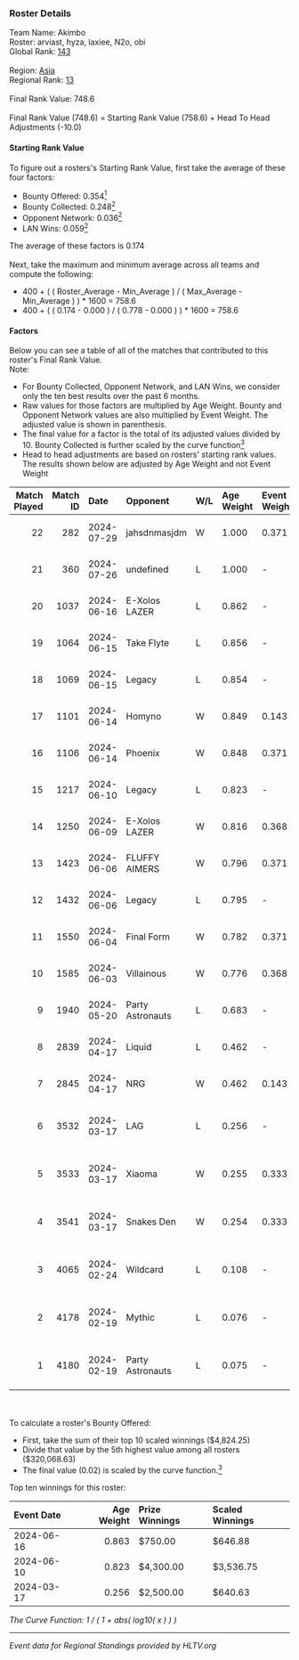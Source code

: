 ### Roster Details<br />
Team Name: Akimbo<br />
Roster: arviast, hyza, laxiee, N2o, obi<br />
Global Rank: [143](../standings_global.md)<br />
<br />
Region: [Asia]( ../standings_asia.md)<br />
Regional Rank: [13]( ../standings_asia.md)<br />
<br />
Final Rank Value:  748.6<br />
<br />
Final Rank Value (748.6) = Starting Rank Value (758.6) + Head To Head Adjustments (-10.0)<br />

#### Starting Rank Value<br />
To figure out a rosters's Starting Rank Value, first take the average of these four factors:<br />
- Bounty Offered: 0.354[<sup>1</sup>](#table2)
- Bounty Collected: 0.248[<sup>2</sup>](#table1)
- Opponent Network: 0.036[<sup>2</sup>](#table1)
- LAN Wins: 0.059[<sup>2</sup>](#table1)

The average of these factors is 0.174<br />
<br />
Next, take the maximum and minimum average across all teams and compute the following:<br />
- 400 + ( ( Roster_Average - Min_Average ) / ( Max_Average - Min_Average ) ) * 1600 = 758.6
- 400 + ( ( 0.174 - 0.000 ) / ( 0.778 - 0.000 ) ) * 1600 = 758.6


#### Factors<br />
Below you can see a table of all of the matches that contributed to this roster's Final Rank Value.<br />
Note:<br />

- For Bounty Collected, Opponent Network, and LAN Wins, we consider only the ten best results over the past 6 months.
- Raw values for those factors are multiplied by Age Weight. Bounty and Opponent Network values are also multiplied by Event Weight. The adjusted value is shown in parenthesis.
- The final value for a factor is the total of its adjusted values divided by 10. Bounty Collected is further scaled by the curve function[<sup>3</sup>](#curveFunction)
- Head to head adjustments are based on rosters' starting rank values. The results shown below are adjusted by Age Weight and not Event Weight
<span id="table1"></span><br />


| Match Played | Match ID | Date       | Opponent         | W/L | Age Weight | Event Weight | Bounty Collected | Opponent Network | LAN Wins  | H2H Adj. | Roster                                 |
| -: | -: | :- | :- | :- | :- | :- | :- | :- | :- | -: | :- |
|           22 |      282 | 2024-07-29 | jahsdnmasjdm     | W   | 1.000      | 0.371        | 0.000 (0.000)    | 0.000 (0.000)    | 0 (0.000) |     3.75 | arviast, hyza, laxiee, N2o, obi        |
|           21 |      360 | 2024-07-26 | undefined        | L   | 1.000      | -            | -                | -                | -         |   -23.93 | hyza, kmrn, laxiee, N2o, obi           |
|           20 |     1037 | 2024-06-16 | E-Xolos LAZER    | L   | 0.862      | -            | -                | -                | -         |   -12.64 | calamity, kralz , laxiee, N2o, obi     |
|           19 |     1064 | 2024-06-15 | Take Flyte       | L   | 0.856      | -            | -                | -                | -         |   -17.42 | calamity, kralz , laxiee, N2o, obi     |
|           18 |     1069 | 2024-06-15 | Legacy           | L   | 0.854      | -            | -                | -                | -         |    -5.86 | calamity, kralz , laxiee, N2o, obi     |
|           17 |     1101 | 2024-06-14 | Homyno           | W   | 0.849      | 0.143        | 0.007 (0.001)    | 0.153 (0.019)    | 0 (0.000) |     8.95 | calamity, kralz , laxiee, N2o, obi     |
|           16 |     1106 | 2024-06-14 | Phoenix          | W   | 0.848      | 0.371        | 0.004 (0.001)    | 0.270 (0.085)    | 0 (0.000) |    11.38 | calamity, kralz , laxiee, N2o, obi     |
|           15 |     1217 | 2024-06-10 | Legacy           | L   | 0.823      | -            | -                | -                | -         |    -5.50 | calamity, kralz , laxiee, N2o, obi     |
|           14 |     1250 | 2024-06-09 | E-Xolos LAZER    | W   | 0.816      | 0.368        | 0.011 (0.003)    | 0.376 (0.113)    | 0 (0.000) |    12.52 | calamity, kralz , laxiee, N2o, obi     |
|           13 |     1423 | 2024-06-06 | FLUFFY AIMERS    | W   | 0.796      | 0.371        | 0.003 (0.001)    | 0.304 (0.090)    | 0 (0.000) |    10.21 | calamity, kralz , laxiee, N2o, obi     |
|           12 |     1432 | 2024-06-06 | Legacy           | L   | 0.795      | -            | -                | -                | -         |    -5.27 | calamity, kralz , laxiee, N2o, obi     |
|           11 |     1550 | 2024-06-04 | Final Form       | W   | 0.782      | 0.371        | 0.003 (0.001)    | 0.063 (0.018)    | 0 (0.000) |     8.36 | calamity, kralz , laxiee, N2o, obi     |
|           10 |     1585 | 2024-06-03 | Villainous       | W   | 0.776      | 0.368        | 0.003 (0.001)    | 0.000 (0.000)    | 0 (0.000) |     5.56 | calamity, kralz , laxiee, N2o, obi     |
|            9 |     1940 | 2024-05-20 | Party Astronauts | L   | 0.683      | -            | -                | -                | -         |    -6.09 | calamity, kralz , laxiee, N2o, obi     |
|            8 |     2839 | 2024-04-17 | Liquid           | L   | 0.462      | -            | -                | -                | -         |    -0.14 | calamity, kralz , laxiee, N2o, obi     |
|            7 |     2845 | 2024-04-17 | NRG              | W   | 0.462      | 0.143        | 0.020 (0.001)    | 0.502 (0.033)    | 0 (0.000) |     9.43 | calamity, kralz , laxiee, N2o, obi     |
|            6 |     3532 | 2024-03-17 | LAG              | L   | 0.256      | -            | -                | -                | -         |    -3.16 | arviast, C4LLM3SU3, calamity, N2o, obi |
|            5 |     3533 | 2024-03-17 | Xiaoma           | W   | 0.255      | 0.333        | 0.001 (0.000)    | 0.010 (0.001)    | 1 (0.255) |     1.87 | arviast, C4LLM3SU3, calamity, N2o, obi |
|            4 |     3541 | 2024-03-17 | Snakes Den       | W   | 0.254      | 0.333        | 0.000 (0.000)    | 0.000 (0.000)    | 1 (0.254) |     0.96 | arviast, C4LLM3SU3, calamity, N2o, obi |
|            3 |     4065 | 2024-02-24 | Wildcard         | L   | 0.108      | -            | -                | -                | -         |    -1.17 | C4LLM3SU3, calamity, laxiee, N2o, obi  |
|            2 |     4178 | 2024-02-19 | Mythic           | L   | 0.076      | -            | -                | -                | -         |    -1.08 | C4LLM3SU3, calamity, laxiee, N2o, obi  |
|            1 |     4180 | 2024-02-19 | Party Astronauts | L   | 0.075      | -            | -                | -                | -         |    -0.67 | C4LLM3SU3, calamity, laxiee, N2o, obi  |

<br />
<span id="table2"></span><br />
To calculate a roster's Bounty Offered:<br />

- First, take the sum of their top 10 scaled winnings ($4,824.25)
- Divide that value by the 5th highest value among all rosters ($320,068.63)
- The final value (0.02) is scaled by the curve function.[<sup>3</sup>](#curveFunction)

Top ten winnings for this roster:<br />

| Event Date | Age Weight | Prize Winnings | Scaled Winnings |
| :- | -: | :- | :- |
| 2024-06-16 |      0.863 | $750.00        | $646.88         |
| 2024-06-10 |      0.823 | $4,300.00      | $3,536.75       |
| 2024-03-17 |      0.256 | $2,500.00      | $640.63         |


<span id="curveFunction"></span>_The Curve Function: 1 / ( 1 + abs( log10( x ) ) )_<br />

---
_Event data for Regional Standings provided by HLTV.org_<br />

